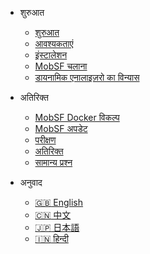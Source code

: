 <!-- _navbar.md -->
<!-- docs/_sidebar.md -->
* शुरुआत
    * [शुरुआत](/)
    * [आवश्यकताएं](requirements.md)
    * [इंस्टालेशन](installation.md)
    * [MobSF चलाना](running.md)
    * [डायनामिक एनालाइज़रो का विन्यास](dynamic_analyzer.md)

* अतिरिक्त
    * [MobSF Docker विकल्प](docker.md)
    * [MobSF अपडेट](updating.md)
    * [परीक्षण](tests.md)
    * [अतिरिक्त ](extras.md)
    * [सामान्य प्रश्न](faq.md)
* अनुवाद
    * [:uk: English](/)
    * [:cn: 中文](/zh-cn/)
    * [:jp: 日本語](/ja-jp/)
    * [:india: हिन्दी](/hi-in/)
